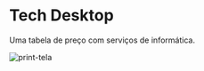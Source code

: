 # Tech Desktop
Uma tabela de preço com serviços de informática.

![print-tela](https://user-images.githubusercontent.com/100879075/195647878-cc84159a-5a19-4927-846f-6a032cf3c28f.PNG)
